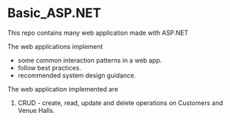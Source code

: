# Basic_ASP.NET

This repo contains many web application made with ASP.NET

The web applications implement
- some common interaction patterns in a web app.
- follow best practices.
- recommended system design guidance.

The web application implemented are
1. CRUD - create, read, update and delete operations on Customers and Venue Halls.